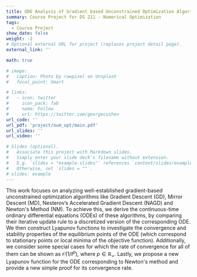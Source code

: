 ```yaml
---
title: ODE Analysis of Gradient based Unconstrained Optimization Algorithms
summary: Course Project for DS 211 - Numerical Optimization
tags:
  - Course Project
show_date: false
weight: -2
# Optional external URL for project (replaces project detail page).
external_link: ''

math: true

# image:
#   caption: Photo by rawpixel on Unsplash
#   focal_point: Smart

# links:
#   - icon: twitter
#     icon_pack: fab
#     name: Follow
#     url: https://twitter.com/georgecushen
url_code: ''
url_pdf: 'project/num_opt/main.pdf'
url_slides: ''
url_video: ''

# Slides (optional).
#   Associate this project with Markdown slides.
#   Simply enter your slide deck's filename without extension.
#   E.g. `slides = "example-slides"` references `content/slides/example-slides.md`.
#   Otherwise, set `slides = ""`.
# slides: example
---
```


This work focuses on analyzing well-established gradient-based unconstrained optimization algorithms like Gradient Descent (GD), Mirror Descent (MD), Nesterov’s Accelerated Gradient Descent (NAGD) and Newton's Method (NM). To achieve this, we derive the continuous-time ordinary differential equations (ODEs) of these algorithms, by comparing their iterative update rule to a discretized version of the corresponding ODE. We then construct Lyapunov functions to investigate the convergence and stability properties of the equilibrium points of the ODE (which correspond to stationary points or local minima of the objective function). Additionally, we consider some special cases for which the rate of convergence for all of them can be shown as $\mathcal{O}(1/t^p)$, where $p \in \mathbb{R_+}$. Lastly, we propose a new Lyapunov function for the ODE corresponding to Newton's method and provide a new simple proof for its convergence rate.
